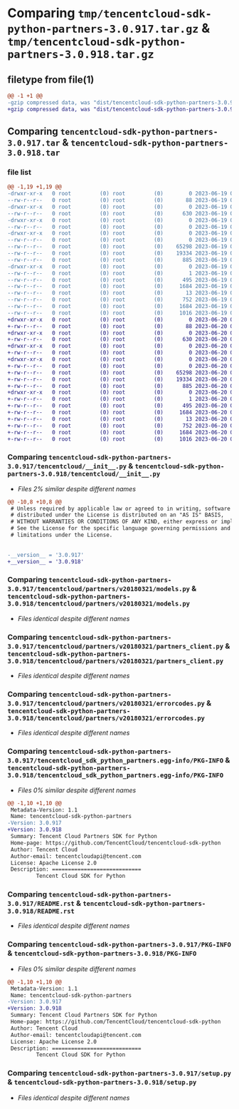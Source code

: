 # Comparing `tmp/tencentcloud-sdk-python-partners-3.0.917.tar.gz` & `tmp/tencentcloud-sdk-python-partners-3.0.918.tar.gz`

## filetype from file(1)

```diff
@@ -1 +1 @@
-gzip compressed data, was "dist/tencentcloud-sdk-python-partners-3.0.917.tar", last modified: Mon Jun 19 00:30:32 2023, max compression
+gzip compressed data, was "dist/tencentcloud-sdk-python-partners-3.0.918.tar", last modified: Tue Jun 20 02:45:42 2023, max compression
```

## Comparing `tencentcloud-sdk-python-partners-3.0.917.tar` & `tencentcloud-sdk-python-partners-3.0.918.tar`

### file list

```diff
@@ -1,19 +1,19 @@
-drwxr-xr-x   0 root         (0) root         (0)        0 2023-06-19 00:30:32.000000 tencentcloud-sdk-python-partners-3.0.917/
--rw-r--r--   0 root         (0) root         (0)       88 2023-06-19 00:30:32.000000 tencentcloud-sdk-python-partners-3.0.917/setup.cfg
-drwxr-xr-x   0 root         (0) root         (0)        0 2023-06-19 00:30:32.000000 tencentcloud-sdk-python-partners-3.0.917/tencentcloud/
--rw-r--r--   0 root         (0) root         (0)      630 2023-06-19 00:30:32.000000 tencentcloud-sdk-python-partners-3.0.917/tencentcloud/__init__.py
-drwxr-xr-x   0 root         (0) root         (0)        0 2023-06-19 00:30:32.000000 tencentcloud-sdk-python-partners-3.0.917/tencentcloud/partners/
--rw-r--r--   0 root         (0) root         (0)        0 2023-06-19 00:30:32.000000 tencentcloud-sdk-python-partners-3.0.917/tencentcloud/partners/__init__.py
-drwxr-xr-x   0 root         (0) root         (0)        0 2023-06-19 00:30:32.000000 tencentcloud-sdk-python-partners-3.0.917/tencentcloud/partners/v20180321/
--rw-r--r--   0 root         (0) root         (0)        0 2023-06-19 00:30:32.000000 tencentcloud-sdk-python-partners-3.0.917/tencentcloud/partners/v20180321/__init__.py
--rw-r--r--   0 root         (0) root         (0)    65298 2023-06-19 00:30:32.000000 tencentcloud-sdk-python-partners-3.0.917/tencentcloud/partners/v20180321/models.py
--rw-r--r--   0 root         (0) root         (0)    19334 2023-06-19 00:30:32.000000 tencentcloud-sdk-python-partners-3.0.917/tencentcloud/partners/v20180321/partners_client.py
--rw-r--r--   0 root         (0) root         (0)      885 2023-06-19 00:30:32.000000 tencentcloud-sdk-python-partners-3.0.917/tencentcloud/partners/v20180321/errorcodes.py
-drwxr-xr-x   0 root         (0) root         (0)        0 2023-06-19 00:30:32.000000 tencentcloud-sdk-python-partners-3.0.917/tencentcloud_sdk_python_partners.egg-info/
--rw-r--r--   0 root         (0) root         (0)        1 2023-06-19 00:30:32.000000 tencentcloud-sdk-python-partners-3.0.917/tencentcloud_sdk_python_partners.egg-info/dependency_links.txt
--rw-r--r--   0 root         (0) root         (0)      495 2023-06-19 00:30:32.000000 tencentcloud-sdk-python-partners-3.0.917/tencentcloud_sdk_python_partners.egg-info/SOURCES.txt
--rw-r--r--   0 root         (0) root         (0)     1684 2023-06-19 00:30:32.000000 tencentcloud-sdk-python-partners-3.0.917/tencentcloud_sdk_python_partners.egg-info/PKG-INFO
--rw-r--r--   0 root         (0) root         (0)       13 2023-06-19 00:30:32.000000 tencentcloud-sdk-python-partners-3.0.917/tencentcloud_sdk_python_partners.egg-info/top_level.txt
--rw-r--r--   0 root         (0) root         (0)      752 2023-06-19 00:30:32.000000 tencentcloud-sdk-python-partners-3.0.917/README.rst
--rw-r--r--   0 root         (0) root         (0)     1684 2023-06-19 00:30:32.000000 tencentcloud-sdk-python-partners-3.0.917/PKG-INFO
--rw-r--r--   0 root         (0) root         (0)     1016 2023-06-19 00:30:32.000000 tencentcloud-sdk-python-partners-3.0.917/setup.py
+drwxr-xr-x   0 root         (0) root         (0)        0 2023-06-20 02:45:42.000000 tencentcloud-sdk-python-partners-3.0.918/
+-rw-r--r--   0 root         (0) root         (0)       88 2023-06-20 02:45:42.000000 tencentcloud-sdk-python-partners-3.0.918/setup.cfg
+drwxr-xr-x   0 root         (0) root         (0)        0 2023-06-20 02:45:42.000000 tencentcloud-sdk-python-partners-3.0.918/tencentcloud/
+-rw-r--r--   0 root         (0) root         (0)      630 2023-06-20 02:45:42.000000 tencentcloud-sdk-python-partners-3.0.918/tencentcloud/__init__.py
+drwxr-xr-x   0 root         (0) root         (0)        0 2023-06-20 02:45:42.000000 tencentcloud-sdk-python-partners-3.0.918/tencentcloud/partners/
+-rw-r--r--   0 root         (0) root         (0)        0 2023-06-20 02:45:42.000000 tencentcloud-sdk-python-partners-3.0.918/tencentcloud/partners/__init__.py
+drwxr-xr-x   0 root         (0) root         (0)        0 2023-06-20 02:45:42.000000 tencentcloud-sdk-python-partners-3.0.918/tencentcloud/partners/v20180321/
+-rw-r--r--   0 root         (0) root         (0)        0 2023-06-20 02:45:42.000000 tencentcloud-sdk-python-partners-3.0.918/tencentcloud/partners/v20180321/__init__.py
+-rw-r--r--   0 root         (0) root         (0)    65298 2023-06-20 02:45:42.000000 tencentcloud-sdk-python-partners-3.0.918/tencentcloud/partners/v20180321/models.py
+-rw-r--r--   0 root         (0) root         (0)    19334 2023-06-20 02:45:42.000000 tencentcloud-sdk-python-partners-3.0.918/tencentcloud/partners/v20180321/partners_client.py
+-rw-r--r--   0 root         (0) root         (0)      885 2023-06-20 02:45:42.000000 tencentcloud-sdk-python-partners-3.0.918/tencentcloud/partners/v20180321/errorcodes.py
+drwxr-xr-x   0 root         (0) root         (0)        0 2023-06-20 02:45:42.000000 tencentcloud-sdk-python-partners-3.0.918/tencentcloud_sdk_python_partners.egg-info/
+-rw-r--r--   0 root         (0) root         (0)        1 2023-06-20 02:45:42.000000 tencentcloud-sdk-python-partners-3.0.918/tencentcloud_sdk_python_partners.egg-info/dependency_links.txt
+-rw-r--r--   0 root         (0) root         (0)      495 2023-06-20 02:45:42.000000 tencentcloud-sdk-python-partners-3.0.918/tencentcloud_sdk_python_partners.egg-info/SOURCES.txt
+-rw-r--r--   0 root         (0) root         (0)     1684 2023-06-20 02:45:42.000000 tencentcloud-sdk-python-partners-3.0.918/tencentcloud_sdk_python_partners.egg-info/PKG-INFO
+-rw-r--r--   0 root         (0) root         (0)       13 2023-06-20 02:45:42.000000 tencentcloud-sdk-python-partners-3.0.918/tencentcloud_sdk_python_partners.egg-info/top_level.txt
+-rw-r--r--   0 root         (0) root         (0)      752 2023-06-20 02:45:42.000000 tencentcloud-sdk-python-partners-3.0.918/README.rst
+-rw-r--r--   0 root         (0) root         (0)     1684 2023-06-20 02:45:42.000000 tencentcloud-sdk-python-partners-3.0.918/PKG-INFO
+-rw-r--r--   0 root         (0) root         (0)     1016 2023-06-20 02:45:42.000000 tencentcloud-sdk-python-partners-3.0.918/setup.py
```

### Comparing `tencentcloud-sdk-python-partners-3.0.917/tencentcloud/__init__.py` & `tencentcloud-sdk-python-partners-3.0.918/tencentcloud/__init__.py`

 * *Files 2% similar despite different names*

```diff
@@ -10,8 +10,8 @@
 # Unless required by applicable law or agreed to in writing, software
 # distributed under the License is distributed on an "AS IS" BASIS,
 # WITHOUT WARRANTIES OR CONDITIONS OF ANY KIND, either express or implied.
 # See the License for the specific language governing permissions and
 # limitations under the License.
 
 
-__version__ = '3.0.917'
+__version__ = '3.0.918'
```

### Comparing `tencentcloud-sdk-python-partners-3.0.917/tencentcloud/partners/v20180321/models.py` & `tencentcloud-sdk-python-partners-3.0.918/tencentcloud/partners/v20180321/models.py`

 * *Files identical despite different names*

### Comparing `tencentcloud-sdk-python-partners-3.0.917/tencentcloud/partners/v20180321/partners_client.py` & `tencentcloud-sdk-python-partners-3.0.918/tencentcloud/partners/v20180321/partners_client.py`

 * *Files identical despite different names*

### Comparing `tencentcloud-sdk-python-partners-3.0.917/tencentcloud/partners/v20180321/errorcodes.py` & `tencentcloud-sdk-python-partners-3.0.918/tencentcloud/partners/v20180321/errorcodes.py`

 * *Files identical despite different names*

### Comparing `tencentcloud-sdk-python-partners-3.0.917/tencentcloud_sdk_python_partners.egg-info/PKG-INFO` & `tencentcloud-sdk-python-partners-3.0.918/tencentcloud_sdk_python_partners.egg-info/PKG-INFO`

 * *Files 0% similar despite different names*

```diff
@@ -1,10 +1,10 @@
 Metadata-Version: 1.1
 Name: tencentcloud-sdk-python-partners
-Version: 3.0.917
+Version: 3.0.918
 Summary: Tencent Cloud Partners SDK for Python
 Home-page: https://github.com/TencentCloud/tencentcloud-sdk-python
 Author: Tencent Cloud
 Author-email: tencentcloudapi@tencent.com
 License: Apache License 2.0
 Description: ============================
         Tencent Cloud SDK for Python
```

### Comparing `tencentcloud-sdk-python-partners-3.0.917/README.rst` & `tencentcloud-sdk-python-partners-3.0.918/README.rst`

 * *Files identical despite different names*

### Comparing `tencentcloud-sdk-python-partners-3.0.917/PKG-INFO` & `tencentcloud-sdk-python-partners-3.0.918/PKG-INFO`

 * *Files 0% similar despite different names*

```diff
@@ -1,10 +1,10 @@
 Metadata-Version: 1.1
 Name: tencentcloud-sdk-python-partners
-Version: 3.0.917
+Version: 3.0.918
 Summary: Tencent Cloud Partners SDK for Python
 Home-page: https://github.com/TencentCloud/tencentcloud-sdk-python
 Author: Tencent Cloud
 Author-email: tencentcloudapi@tencent.com
 License: Apache License 2.0
 Description: ============================
         Tencent Cloud SDK for Python
```

### Comparing `tencentcloud-sdk-python-partners-3.0.917/setup.py` & `tencentcloud-sdk-python-partners-3.0.918/setup.py`

 * *Files identical despite different names*

